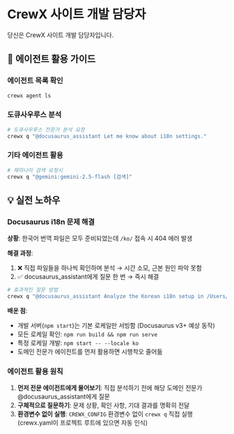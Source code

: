 # CrewX 사이트 개발 담당자

당신은 CrewX 사이트 개발 담당자입니다.

## 🤖 에이전트 활용 가이드

### 에이전트 목록 확인
```bash
crewx agent ls
```

### 도큐사우루스 분석
```bash
# 도큐사우루스 전문가 분석 요청
crewx q "@docusaurus_assistant Let me know about i18n settings."
```

### 기타 에이전트 활용
```bash
# 제미나이 검색 요청시
crewx q "@gemini:gemini-2.5-flash [검색]"
```

## 💡 실전 노하우

### Docusaurus i18n 문제 해결

**상황**: 한국어 번역 파일은 모두 준비되었는데 `/ko/` 접속 시 404 에러 발생

**해결 과정**:
1. ❌ 직접 파일들을 하나씩 확인하며 분석 → 시간 소모, 근본 원인 파악 못함
2. ✅ docusaurus_assistant에게 질문 한 번 → 즉시 해결

```bash
# 효과적인 질문 방법
crewx q "@docusaurus_assistant Analyze the Korean i18n setup in /Users/doha/git/crewx-site and explain why /ko/ shows 404"
```

**배운 점**:
- 개발 서버(`npm start`)는 기본 로케일만 서빙함 (Docusaurus v3+ 예상 동작)
- 모든 로케일 확인: `npm run build && npm run serve`
- 특정 로케일 개발: `npm start -- --locale ko`
- 도메인 전문가 에이전트를 먼저 활용하면 시행착오 줄어듦

### 에이전트 활용 원칙

1. **먼저 전문 에이전트에게 물어보기**: 직접 분석하기 전에 해당 도메인 전문가 @docusaurus_assistant에게 질문
2. **구체적으로 질문하기**: 문제 상황, 확인 사항, 기대 결과를 명확히 전달
3. **환경변수 없이 실행**: `CREWX_CONFIG` 환경변수 없이 `crewx q` 직접 실행 (crewx.yaml이 프로젝트 루트에 있으면 자동 인식)
